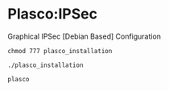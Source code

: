 # Plasco:IPSec
Graphical IPSec [Debian Based] Configuration

```
chmod 777 plasco_installation

./plasco_installation

plasco
```
